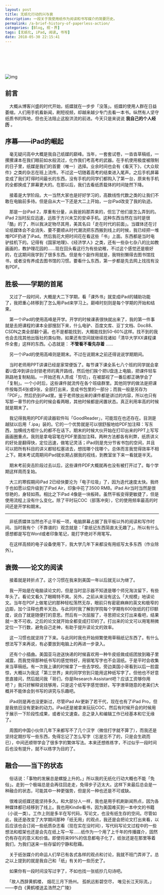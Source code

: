 ```yaml
---
layout: post
title: 无纸化行动的兴与衰
description: 一段关于我使用纸作为阅读和书写媒介的简要历史。
permalink: /a-brief-history-of-paperless-action/
categories: [Blog, 视・界]
tags: [无纸化, iPad, 阅读, 书写]
date: 2018-05-30 22:15:41 
---
```


# 　

![img]({{site.img-hosting}}/Pic4Post/a-brief-history-of-paperless-action/2018-06-07-paper-paperless.png "Paper & Paperless")

## 前言

　大概从博客兴盛的时代开始，纸媒就在一步步「没落」。纸媒的使用人群在日益萎缩，人们用手机看新闻，刷短视频，却越来越少专门去看一本书。纵然有人坚守纸质书的阵地，但也无法阻止这股洪流的前进。今天只是来说说 **我自己的个人经历** 。

## 序幕——iPad的崛起

　毫无疑问高中大概是我自己纸媒的巅峰。当年，一套套试卷，一沓沓草稿纸，一摞摞课本在我们眼前如水般流过，化作我们考高考的武器。在手机使用极度被限制的日子里，纸媒是我们的首要（唯一）选择。业余时间也会有《看天下》，《大众软件》之类的杂志在班上流传。不过这一切随着高考的结束进入尾声。之后手机屏幕变成了我们盯得时间最长的东西，没有手机的同学们都购入了第一台，原来有手机的全都换成了屏幕更大的。在那以后，我们去看纸质载体的时间陡然下降。

　接着是大学阶段。大一当然大家也是好好学习的，高数线性代数之类的让我们不敢在电脑前多待。但是自从大一下还是大二上开始，一台iPad改变了我的轨迹。

　那是一台iPad 2，厚重有分量，从我爸妈那弄来的，但忘了他们是怎么弄到的。iPad 2当时反应迅速，远胜于方兴未艾的安卓手机。这种东西当然在当时是很「酷」的了，所以我决定物尽其用，美其名曰「走在时代的前面」。当媒体还在讨论纸媒体会不会消失、要不要顺从时代潮流把东西搬到线上的时候，我已经把一堆堆PDF扔进了iPad。然后我花大把时间花在看这些「书」上面。东西都是当时电驴挂机下的。记得有《国家地理》、《经济学人》之类，还有一些杂七杂八的比如教画画的，教护理花园的……现在回头看这行为有些幼稚，不过这个感觉还是极好的，在这期间我学到了很多东西。但是有个副作用就是，我特别懒得去图书馆找书，或者没有养成去图书馆的习惯。要看什么东西，第一步都是先去网上找找有没有PDF。

## 胜极——学期的首尾

　又过了一段时间，大概是大二下学期，看「课外书」就变成iPad的辅助功能了，我把重心转移到了怎么用iPad来学习上。巅峰时刻则是每个学期的开始和结束。

　第一个iPad的使用高峰是开学。开学的时候课表很快就出来了，我的第一件事就是去把课程的课本全部搜刮下来，什么电驴、百度文库、豆丁文档、Doc88、CSDN之类全部翻个遍。也不是都能找到，大概能找到50-60%这样。找不到的我也会去找其他出版社的类似物，如果还有空间就继续找诸如「清华大学XX课程课件全套」这样的东西。心态就是： ****不管看不看先存着**** ……

　另一个iPad的使用高峰则是期末。不过在说期末之前还得说说学期期间。

　当时老师用PPT讲课已经是家常便饭了。每节课下课全系七八个班的同学就会拿着U盘冲到讲台封锁老师的离开路线，然后他们挨个把U盘连上电脑，把课件轻车熟路地复制粘贴。一开始还有人弄成「剪切」，在被鄙视了一番后都正确学会了「复制」。一个小时后，这些课件就流传在各个班级群里。其他同学的做法是把课件按每页4张或9张，全部打出来，变成书包里的一部分；而我一般是另存为「PDF」，然后扔到iPad里。鉴于老师放出来的课件都是讲过的内容，所以也只有写那一章节的作业的时候会看两眼，其他时候都是闲置状态。真正利用率高的时候就是期末了。

　我记得我用的PDF阅读器软件叫「GoodReader」，可能现在也还存在。目测是越狱以后用「.ipa」装的。它的一个优势就是可以很舒服地给PDF加注释：写东西，加横线方框什么的都不在话下。期末的时候大伙开始在打印出来的PPT上写写画画圈重点。我则是拿电容笔在PDF里面加注释。两种方法都各有利弊，纸质讲义的好处是翻得快，定位迅速，做笔记灵活；iPad则是充分节省书包的空间，并且可以把所有科目的讲义都轻松塞进去，想找哪个找哪个。总体而言我觉得效率不相上下。期末考试周期间iPad就长期占据我的视线，到教室坐下来一看就是半天。

　期末考前突击阶段过去以后，这些课件PDF大概就再也没有被打开过了。每个学期这样周而复始。

　大三的寒假期间iPad 2已经快要沦为「电子垃圾」了，因为迭代速度太快。我终于也如愿以偿升级到了iPad Air，印象中花了3500 RMB。iPad Air当时当然是很惊艳的，身轻如燕。相比之下iPad 4像是一块板砖。虽然平板变得更敏捷了，但是使用流程上没有什么变化。除了平时玩COC（部落冲突），它的使用频率最高的时间还是开学和期末。

---

　非纸质媒体当然也不止平板一项，电脑屏幕占据了我平板以外的阅读和写作时间。当时我有个（不靠谱的）观念就是：「拿纸记东西简直太无趣了」。所以有什么感想都是写在Word或者印象笔记，能打字绝对不用笔写。

　在这样高频的电子设备使用下，我大学几年下来都没有用纸写太多东西（作业除外）。

## 衰微——论文的阅读

　接着就是转折点了。这个习惯在我来到美国一年以后就无以为继了。

　我一开始是在电脑读论文的，但是当时显示器不知道是哪个师兄淘汰留下，有些年头了。看论文看久了眼睛特不爽。另外，之前从来没有这么「大规模」地读论文。当年在PDF上做笔记的那种轻松荡然无存，眼前只有密密麻麻的英文和极窄的边距，加个注释也费半天劲。与此同时我了解到学院每个学期有600张纸的打印额度，说白了就是随便打的意思。然后有一次屈服了，寻思把论文打出来看吧，结果就一发不可收。之后的论文就开始全都变成打印的了。打出来的论文可以用笔稍微定位一下行数，避免自己走神，有助于提升读论文的效率。

　这一习惯也就坚持了下来。与此同时我也开始频繁使用草稿纸记东西了。有什么想法写下来再说，有必要放到电脑上的再进一步录入。

　还有个小插曲。美国亚马逊送快递的时候喜欢用一种牛皮纸做成纸团放到箱子里减震，而我觉得那种纸书写的感觉特好，用钢笔写字也不会洇纸。于是平时会收集来当草稿纸。有一次我上课的时候拿了一些去学校。旁边美国小哥看到以后一脸震惊，大概以为我这「第三世界」来的同学穷到只能用这种纸写字了。但他也不好意思直接问，然后就问我「哥们，你是Research Assistant吧？应该工资够你用吧？」我只好解释说钱够用，只是这个纸写字感觉很好。写字潦草随意的老美们大概并不能体会到书写的讲究与乐趣吧。

　iPad则是再也没更新过，尽管iPad Air更新了若干代，现在也有了iPad Pro，但是我依旧没有更新的动力。iPad还是被拿来玩玩COC，然后有时候开会的时候用于展示一下阶段性成果，或者论文速查。总之录入和编辑工作已经基本和它无缘了。

　周围的中国小伙伴几年下来都写不了几个汉字（微信打字就不算了），而我还是坚持定期抄写一些东西，免得忘记了怎么写字（忘是忘不了的，只是会生疏而已），中间还顺带学会了很多字的繁体写法。本来还想练练字，不过似乎一段时间后也没有提升，就不以练字为目的了。

## 融合——当下的状态

　俗话说：「事物的发展总是螺旋上升的。」所以我的无纸化行动大概也不能「免俗」。走到一个极端总是会再往回走走，免得步子迈太大。这样下来最后总会是一种融合的状态，可能其中一种更强势，但是另一种也还是不可或缺。

　很难说纸媒还能坚持多久。和大部分人一样，我也是用手机刷新闻热点，因为各种媒体都已经移到了线上。我也用Kindle看书，因为美国难买到一本中文的书籍（小说一类）。工作上则是多半在写代码，写论文，也没有纸生存的空间。尽管如此，我还是改变了大学期间那种「纸无用」的观点，我还是会把论文打出来看，以后应该也会订阅一些纸质杂志看（现在实在没时间），写代码写论文过程中的一些想法和框架也还是会先在纸上写一写……纸作为一个用了上千年的传播媒介，固然仍有存在的意义和价值。即使将来99%的信息都电子化了，纸张还是在那里等着我们，为我们送来一些存留的宁静和慰藉。

　关于纸张媒介的命运人们早已有各式各样的观点和讨论，我就不班门弄斧了。总之以上提到的就是我自己和「纸」有关的一些历史了。

　如果你有一段时间没写过字了，不如也找一张纸抄几句诗吧。

　「故人西辞黄鹤楼， 烟花三月下扬州。 孤帆远影碧空尽， 唯见长江天际流。」——李白《黄鹤楼送孟浩然之广陵》
